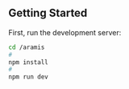 
## Getting Started

First, run the development server:
```bash
cd /aramis
# 
npm install
# 
npm run dev
```

